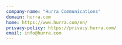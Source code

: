 ```yaml
---
company-name: "Hurra Communications"
domain: hurra.com
home: https://www.hurra.com/en/
privacy-policy: https://privacy.hurra.com/
email: info@hurra.com
---
```




